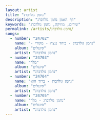 ```yaml
---
layout: artist
title: "נחמן גולדברג"
description: "דף האמן נחמן גולדברג"
keywords: "שירים, מוזיקה, נחמן גולדברג"
permalink: /artists/נחמן-גולדברג/
songs:
  - number: "24702"
    name: "- נחמן גולדברג - ביחד ננצח - מקורי"
    album: "סינגלים"
    artist: "נחמן גולדברג"
  - number: "24703"
    name: "מלך"
    album: "סינגלים"
    artist: "נחמן גולדברג"
  - number: "24704"
    name: "נחמן גולדברג - ברוך הוא"
    album: "סינגלים"
    artist: "נחמן גולדברג"
  - number: "24705"
    name: "נחמן גולדברג - מלך"
    album: "סינגלים"
    artist: "נחמן גולדברג"
---
```

